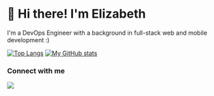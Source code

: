 # 👋 Hi there! I'm Elizabeth  

I'm a DevOps Engineer with a background in full-stack web and mobile development :)

[![Top Langs](https://github-readme-stats-kappa-weld-99.vercel.app/api/top-langs/?username=elizabethgraham&theme=dracula)](https://github.com/anuraghazra/github-readme-stats)
[![My GitHub stats](https://github-readme-stats-kappa-weld-99.vercel.app/api?username=elizabethgraham&theme=dracula&show_icons=true&hide_rank=true)](https://github.com/anuraghazra/github-readme-stats)

### Connect with me
[<img src="https://img.shields.io/badge/linkedin-%2312100E.svg?&style=for-the-badge&logo=linkedin&logoColor=white&color=black" />](https://www.linkedin.com/in/elizabethagraham/)
